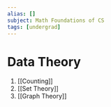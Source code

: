 ```yaml
---
alias: []
subject: Math Foundations of CS
tags: [undergrad]
---
```

# Data Theory

1. [[Counting]]
2. [[Set Theory]]
3. [[Graph Theory]]